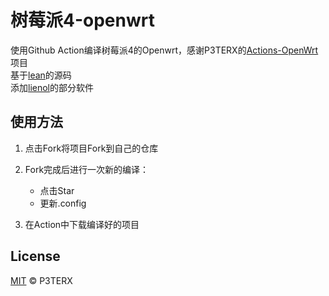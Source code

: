 # 树莓派4-openwrt

使用Github Action编译树莓派4的Openwrt，感谢P3TERX的[Actions-OpenWrt](https://github.com/P3TERX/Actions-OpenWrt)项目  
基于[lean](https://github.com/coolsnowwolf/lede)的源码  
添加[lienol](https://github.com/Lienol/openwrt-package)的部分软件  

## 使用方法

1. 点击Fork将项目Fork到自己的仓库

2. Fork完成后进行一次新的编译：
    - 点击Star  
    - 更新.config  

3. 在Action中下载编译好的项目

## License

[MIT](https://github.com/P3TERX/Actions-OpenWrt/blob/master/LICENSE) © P3TERX
